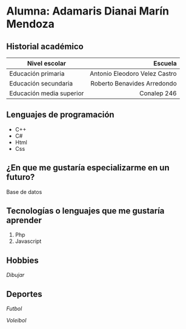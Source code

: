 # **Alumna: Adamaris Dianai Marín Mendoza**

## **Historial académico**

| Nivel escolar | Escuela | 
| ------------------ | ----------------------------: |
| Educación primaria | Antonio Eleodoro Velez Castro | 
| Educación secundaria | Roberto Benavides Arredondo |
| Educación media superior | Conalep 246 |

## **Lenguajes de programación** 
 * C++
 * C#
 * Html
 * Css

## ¿En que me gustaría especializarme en un futuro? 
Base de datos

 ## **Tecnologías o lenguajes que me gustaría aprender**
 1. Php
 2. Javascript

 ## **Hobbies**  
 *Dibujar*

 ## **Deportes**
 *Futbol*
 
 *Voleibol*
